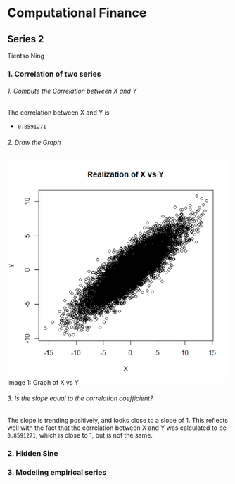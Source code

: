 # Computational Finance
## Series 2
Tientso Ning

### 1. Correlation of two series

###### 1. Compute the Correlation between X and Y
The correlation between X and Y is
* `0.8591271`

###### 2. Draw the Graph
![Graph of X vs Y](./graph_xvsy.PNG)
Image 1: Graph of X vs Y

###### 3. Is the slope equal to the correlation coefficient?
The slope is trending positively, and looks close to a slope of 1. This reflects well with the fact that the correlation between X and Y was calculated to be `0.8591271`, which is close to 1, but is not the same.

### 2. Hidden Sine


### 3. Modeling empirical series
